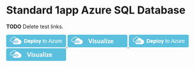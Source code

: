 # Standard 1app Azure SQL Database

**TODO** Delete test links.

<a href="https://portal.azure.com/#create/Microsoft.Template/uri/https%3A%2F%2Fraw.githubusercontent.com%2Faccelplatform%2Fazure-resource-manager-template%2Fiap-first-template%2Fstandard-1ap-sqldatabase%2Fazuredeploy.json" target="_blank">
<img src="https://raw.githubusercontent.com/Azure/azure-quickstart-templates/master/1-CONTRIBUTION-GUIDE/images/deploytoazure.png"/>
</a>
<a href="http://armviz.io/#/?load=https%3A%2F%2Fraw.githubusercontent.com%2Faccelplatform%2Fazure-resource-manager-template%2Fiap-first-template%2Fstandard-1ap-sqldatabase%2Fazuredeploy.json" target="_blank">
<img src="https://raw.githubusercontent.com/Azure/azure-quickstart-templates/master/1-CONTRIBUTION-GUIDE/images/visualizebutton.png"/>
</a>


<a href="https://portal.azure.com/#create/Microsoft.Template/uri/https%3A%2F%2Fraw.githubusercontent.com%2Faccelplatform%2Fazure-resource-manager-template%2Fmaster%2Fstandard-1ap-sqldatabase%2Fazuredeploy.json" target="_blank">
<img src="https://raw.githubusercontent.com/Azure/azure-quickstart-templates/master/1-CONTRIBUTION-GUIDE/images/deploytoazure.png"/>
</a>
<a href="http://armviz.io/#/?load=https%3A%2F%2Fraw.githubusercontent.com%2Faccelplatform%2Fazure-resource-manager-template%2Fmaster%2Fstandard-1ap-sqldatabase%2Fazuredeploy.json" target="_blank">
<img src="https://raw.githubusercontent.com/Azure/azure-quickstart-templates/master/1-CONTRIBUTION-GUIDE/images/visualizebutton.png"/>
</a>

